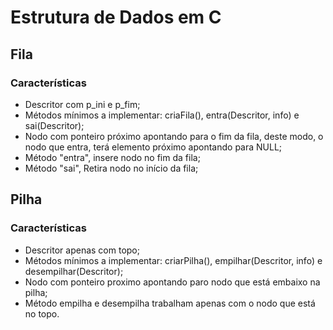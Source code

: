 # Estrutura de Dados em C

## Fila

### Características

- Descritor com p_ini e p_fim;
- Métodos mínimos a implementar: criaFila(), entra(Descritor, info) e sai(Descritor);
- Nodo com ponteiro próximo apontando para o fim da fila, deste modo, o nodo que entra, terá elemento próximo apontando para NULL;
- Método "entra", insere nodo no fim da fila;
- Método "sai", Retira nodo no início da fila;

## Pilha

### Características

- Descritor apenas com topo;
- Métodos mínimos a implementar: criarPilha(), empilhar(Descritor, info) e desempilhar(Descritor);
- Nodo com ponteiro proximo apontando paro nodo que está embaixo na pilha;
- Método empilha e desempilha trabalham apenas com o nodo que está no topo.

<!-- #### entra(Descritor, info)

- Cria um nodo;
- Aloca um nodo;
- se alocou:

  - atribui a info;
  - o proximo recebe NULL;
  - se for o primeiro nodo p_ini é modificado recebendo o aux;
  - senao o p_fim->proximo recebe aux e o p_fim recebe aux;

  #### sair(Descritor)

  - cria um nodo e uma info com NULL;
  - Verifica se a fila não está vazia;
  - aux recebe o primeiro nodo;
  - aloca info
  - copia info (ponteiro com ponteiro);
  - p_ini recebe o proximo item;
  - se for o último p_fim também recebe null
  - Free no aux->info e no aux -->
